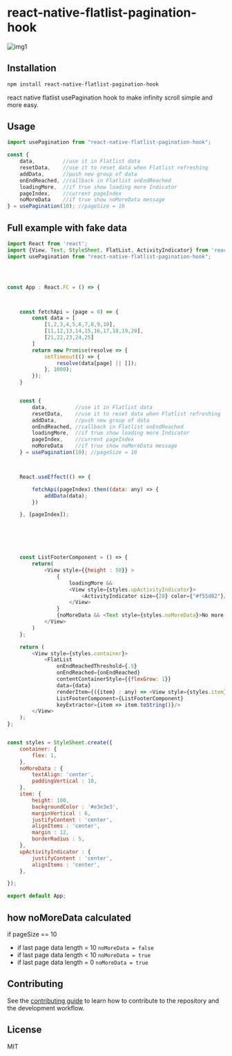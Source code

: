 # react-native-flatlist-pagination-hook

![img1](https://raw.githubusercontent.com/ahmedGaber93/react-native-flatlist-pagination-hook/master/doc/img1.gif)

## Installation

```sh
npm install react-native-flatlist-pagination-hook
```
react native flatlist usePagination hook to make infinity scroll simple and more easy.

## Usage

```js
import usePagination from "react-native-flatlist-pagination-hook";

const {
    data,         //use it in Flatlist data
    resetData,    //use it to reset data when Flatlist refreshing
    addData,      //push new group of data
    onEndReached, //callback in Flatlist onEndReached
    loadingMore,  //if true show loading more Indicator
    pageIndex,    //current pageIndex
    noMoreData    //if true show noMoreData message
} = usePagination(10); //pageSize = 10

```


## Full example with fake data

```js
import React from 'react';
import {View, Text, StyleSheet, FlatList, ActivityIndicator} from 'react-native';
import usePagination from "react-native-flatlist-pagination-hook";




const App : React.FC = () => {



    const fetchApi = (page = 0) => {
        const data = [
            [1,2,3,4,5,6,7,8,9,10],
            [11,12,13,14,15,16,17,18,19,20],
            [21,22,23,24,25]
        ]
        return new Promise(resolve => {
            setTimeout(() => {
                resolve(data[page] || []);
            }, 1000);
        });
    }


    const {
        data,         //use it in Flatlist data
        resetData,    //use it to reset data when Flatlist refreshing
        addData,      //push new group of data
        onEndReached, //callback in Flatlist onEndReached
        loadingMore,  //if true show loading more Indicator
        pageIndex,    //current pageIndex
        noMoreData    //if true show noMoreData message
    } = usePagination(10); //pageSize = 10



    React.useEffect(() => {

        fetchApi(pageIndex).then((data: any) => {
            addData(data);
        })

    }, [pageIndex]);






    const ListFooterComponent = () => {
        return(
            <View style={{height : 50}} >
                {
                    loadingMore &&
                    <View style={styles.upActivityIndicator}>
                        <ActivityIndicator size={28} color={"#f55d82"}/>
                    </View>
                }
                {noMoreData && <Text style={styles.noMoreData}>No more date</Text>}
            </View>
        )
    };

    return (
        <View style={styles.container}>
            <FlatList
                onEndReachedThreshold={.5}
                onEndReached={onEndReached}
                contentContainerStyle={{flexGrow: 1}}
                data={data}
                renderItem={({item} : any) => <View style={styles.item}><Text>item: {item}</Text></View>}
                ListFooterComponent={ListFooterComponent}
                keyExtractor={item => item.toString()}/>
        </View>
    );
};


const styles = StyleSheet.create({
    container: {
        flex: 1,
    },
    noMoreData : {
        textAlign: 'center',
        paddingVertical : 10,
    },
    item: {
        height: 100,
        backgroundColor : '#e3e3e3',
        marginVertical : 6,
        justifyContent : 'center',
        alignItems : 'center',
        margin : 12,
        borderRadius : 5,
    },
    upActivityIndicator : {
        justifyContent : 'center',
        alignItems : 'center',
    },

});

export default App;

```


## how noMoreData calculated
if pageSize == 10
* if last page data length = 10 `noMoreData = false`
* if last page data length < 10 `noMoreData = true`
* if last page data length = 0 `noMoreData = true`


## Contributing

See the [contributing guide](CONTRIBUTING.md) to learn how to contribute to the repository and the development workflow.

## License

MIT

